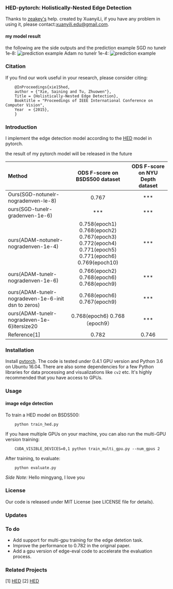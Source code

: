 ### HED-pytorch: Holistically-Nested Edge Detection
Thanks to <a href="https://github.com/zeakey">zeakey's</a> help.
created by XuanyiLi, if you have any problem in using it, please contact:xuanyili.edu@gmail.com.
#### my model result
the following are the side outputs and the prediction example
SGD no tunelr 1e-8:
![prediction example](https://github.com/meteorshowers/hed-pytorch/blob/master/doc/326025-sgd-notunelr.jpg)
Adam no tunelr 1e-4:
![prediction example](https://github.com/meteorshowers/hed-pytorch/blob/master/doc/326025-adam-notunelr-1e-4.jpg)

### Citation
If you find our work useful in your research, please consider citing:

        @InProceedings{xie15hed,
        author = {"Xie, Saining and Tu, Zhuowen"},
        Title = {Holistically-Nested Edge Detection},
        Booktitle = "Proceedings of IEEE International Conference on Computer Vision",
        Year  = {2015},
        }

### Introduction
I implement the edge detection model according to the <a href="https://github.com/s9xie/hed">HED</a>  model in pytorch. 

the result of my pytorch model will be released in the future

| Method |ODS F-score on BSDS500 dataset |ODS F-score on NYU Depth dataset|
|:---|:---:|:---:|
| Ours(SGD-notunelr-nogradenven-le-8)|0.767| ***  |
|ours(SGD-tunelr-gradenven-1e-6)| *** | *** |
|ours(ADAM-notunelr-nogradenven-1e-4)| 0.758(epoch1) 0.768(epoch2) <br> 0.767(epoch3) 0.772(epoch4) 0.771(epoch5) <br> 0.771(epoch6) 0.769(epoch10) | *** |
|ours(ADAM-tunelr-nogradenven-1e-6)|0.766(epoch2) 0.768(epoch6) 0.768(epoch9)| *** |
|ours(ADAM-tunelr-nogradeven-1e-6-init dsn to zeros)| 0.768(epoch6) 0.767(epoch9) | *** |
|ours(ADAM-tunelr-nogradeven-1e-6)itersize20| 0.768(epoch6) 0.768（epoch9） | *** |
| Reference[1]| 0.782    |   0.746  |


### Installation

Install <a href="https://pytorch.org/">pytorch</a>. The code is tested under 0.4.1 GPU version and Python 3.6  on Ubuntu 16.04. There are also some dependencies for a few Python libraries for data processing and visualizations like `cv2` etc. It's highly recommended that you have access to GPUs.

### Usage

#### image edge detection

To train a HED model on BSDS500:

        python train_hed.py

If you have multiple GPUs on your machine, you can also run the multi-GPU version training:

        CUDA_VISIBLE_DEVICES=0,1 python train_multi_gpu.py --num_gpus 2

After training, to evaluate:

        python evaluate.py

<i>Side Note:</i>  Hello mingyang, I love you

### License
Our code is released under MIT License (see LICENSE file for details).

### Updates

### To do 
* Add support for multi-gpu training for the edge detetion task.
* Improve the performance to 0.782 in the original paper.
* Add a gpu version of edge-eval code to accelerate the evaluation process.

### Related Projects
[1] <a href="https://github.com/s9xie/hed">HED</a> 
[2] <a href="https://github.com/zeakey/hed">HED</a>


